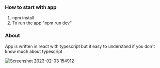 ### How to start with app
1. npm install
2. To run the app "npm run dev"

### About
App is written in react with typescript but it easy to understand if you don't know much about typescript

![Screenshot 2023-02-03 154912](https://user-images.githubusercontent.com/112635764/216576222-d00d5f20-7b75-4a43-9f47-4ac18bb58638.png)
